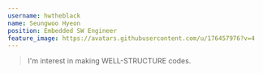 ```yaml
---
username: hwtheblack
name: Seungwoo Hyeon
position: Embedded SW Engineer
feature_image: https://avatars.githubusercontent.com/u/176457976?v=4
---
```

> I'm interest in making WELL-STRUCTURE codes.
